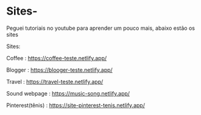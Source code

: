 # Sites-

Peguei tutoriais no youtube para aprender um pouco mais, abaixo estão os sites

Sites:

Coffee : https://coffee-teste.netlify.app/

Blogger : https://blooger-teste.netlify.app/

Travel : https://travel-teste.netlify.app/

Sound webpage : https://music-song.netlify.app/

Pinterest(tênis) : https://site-pinterest-tenis.netlify.app/
